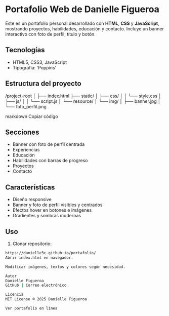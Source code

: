 # Portafolio Web de Danielle Figueroa

Este es un portafolio personal desarrollado con **HTML**, **CSS** y **JavaScript**, mostrando proyectos, habilidades, educación y contacto. Incluye un banner interactivo con foto de perfil, título y botón.

## Tecnologías

- HTML5, CSS3, JavaScript
- Tipografía: 'Poppins'

## Estructura del proyecto

/project-root
│
├── index.html
├── static/
│   ├── css/
│   │   └── style.css
│   ├── js/
│   │   └── script.js
│   └── resource/
│       └── img/
│           ├── banner.jpg
│           └── foto_perfil.png



markdown
Copiar código

## Secciones

- Banner con foto de perfil centrada
- Experiencias
- Educación
- Habilidades con barras de progreso
- Proyectos
- Contacto

## Características

- Diseño responsive
- Banner y foto de perfil visibles y centrados
- Efectos hover en botones e imágenes
- Gradientes y sombras modernas

## Uso

1. Clonar repositorio:
```bash
https://danielle3c.github.io/portafolio/
Abrir index.html en navegador.

Modificar imágenes, textos y colores según necesidad.

Autor
Danielle Figueroa
GitHub | Correo electrónico

Licencia
MIT License © 2025 Danielle Figueroa

Ver portafolio en línea
